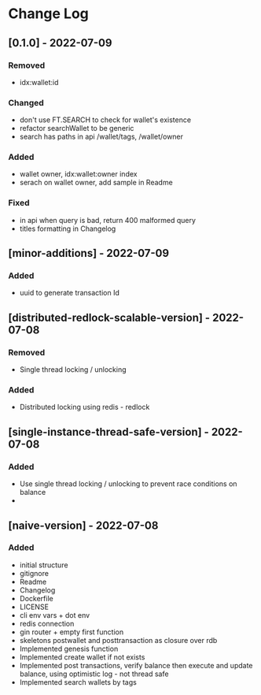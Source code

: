 # Change Log
## [0.1.0] - 2022-07-09
### Removed
- idx:wallet:id
### Changed
- don't use FT.SEARCH to check for wallet's existence
- refactor searchWallet to be generic
- search has paths in api /wallet/tags, /wallet/owner
### Added
- wallet owner, idx:wallet:owner index
- serach on wallet owner, add sample in Readme
### Fixed
- in api when query is bad, return 400 malformed query
- titles formatting in Changelog

## [minor-additions] - 2022-07-09
### Added
- uuid to generate transaction Id
## [distributed-redlock-scalable-version] - 2022-07-08
### Removed
- Single thread locking / unlocking
### Added
- Distributed locking using redis - redlock

## [single-instance-thread-safe-version] - 2022-07-08
### Added
- Use single thread locking / unlocking to prevent race conditions on balance
- 
## [naive-version] - 2022-07-08
### Added
- initial structure
- gitignore
- Readme
- Changelog
- Dockerfile
- LICENSE
- cli env vars + dot env
- redis connection
- gin router + empty first function
- skeletons postwallet and posttransaction as closure over rdb
- Implemented genesis function
- Implemented create wallet if not exists
- Implemented post transactions, verify balance then execute and update balance, using optimistic log  - not thread safe
- Implemented search wallets by tags